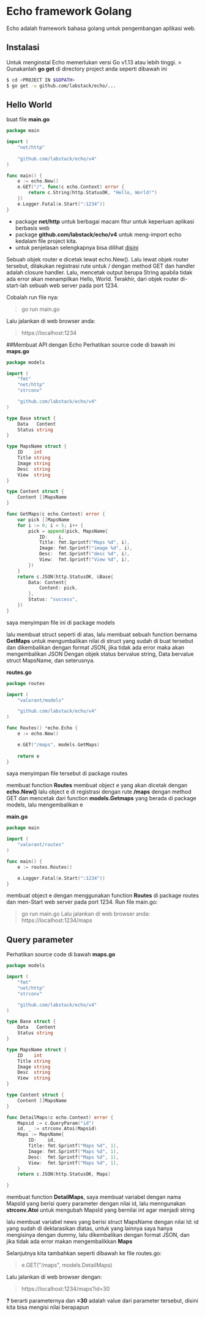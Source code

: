 # Echo framework Golang
Echo adalah framework bahasa golang untuk pengembangan aplikasi web.

## Instalasi
Untuk menginstal Echo memerlukan versi Go v1.13 atau lebih tinggi. > Gunakanlah **go get** di directory project anda seperti dibawah ini
```bash
$ cd <PROJECT IN $GOPATH>
$ go get -u github.com/labstack/echo/...
```

## Hello World
buat file **main.go**
```go
package main

import (
	"net/http"
	
	"github.com/labstack/echo/v4"
)

func main() {
	e := echo.New()
	e.GET("/", func(c echo.Context) error {
		return c.String(http.StatusOK, "Hello, World!")
	})
	e.Logger.Fatal(e.Start(":1234"))
}
```
- package **net/http** untuk berbagai macam fitur untuk keperluan aplikasi berbasis web
- package **github.com/labstack/echo/v4** untuk meng-import echo kedalam file project kita.
- untuk penjelasan selengkapnya bisa dilihat [disini](https://pkg.go.dev/github.com/labstack/echo/v4)

Sebuah objek router e dicetak lewat echo.New(). Lalu lewat objek router tersebut, dilakukan registrasi rute untuk / dengan method GET dan handler adalah closure handler. Lalu, mencetak output berupa String apabila tidak ada error akan menampilkan Hello, World. Terakhir, dari objek router di-start-lah sebuah web server pada port 1234.

Cobalah run file nya:
> go run main.go

Lalu jalankan di web browser anda:
> https://localhost:1234

##Membuat API dengan Echo
Perhatikan source code di bawah ini 
**maps.go**
```go
package models

import (
	"fmt"
	"net/http"
	"strconv"

	"github.com/labstack/echo/v4"
)

type Base struct {
	Data   Content
	Status string
}

type MapsName struct {
	ID    int
	Title string
	Image string
	Desc  string
	View  string
}

type Content struct {
	Content []MapsName
}

func GetMaps(c echo.Context) error {
	var pick []MapsName
	for i := 0; i < 5; i++ {
		pick = append(pick, MapsName{
			ID:    i,
			Title: fmt.Sprintf("Maps %d", i),
			Image: fmt.Sprintf("image %d", i),
			Desc:  fmt.Sprintf("desc %d", i),
			View:  fmt.Sprintf("View %d", i),
		})
	}
	return c.JSON(http.StatusOK, &Base{
		Data: Content{
			Content: pick,
		},
		Status: "success",
	})
}
```
saya menyimpan file ini di package models

lalu membuat struct seperti di atas, lalu membuat sebuah function bernama **GetMaps** untuk mengumbalikan nilai di struct yang sudah di buat tersebut dan dikembalikan dengan format JSON, jika tidak ada error maka akan mengembalikan JSON Dengan objek status bervalue string, Data bervalue struct MapsName, dan seterusnya.

**routes.go**
```go
package routes

import (
	"valorant/models"

	"github.com/labstack/echo/v4"
)

func Routes() *echo.Echo {
	e := echo.New()

	e.GET("/maps", models.GetMaps)
	
	return e
}
```
saya menyimpan file tersebut di package routes

membuat function **Routes** membuat object e yang akan dicetak dengan **echo.New()** lalu object e di registrasi dengan rute **/maps** dengan method GET dan mencetak dari function **models.Getmaps** yang berada di package models, lalu mengembalikan e

**main.go**
```go
package main

import (
	"valorant/routes"
)

func main() {
	e := routes.Routes()

	e.Logger.Fatal(e.Start(":1234"))
}
```
membuat object e dengan menggunakan function **Routes** di package routes dan men-Start web server pada port 1234.
Run file main.go:
> go run main.go
Lalu jalankan di web browser anda:
> https://localhost:1234/maps

## Query parameter
Perhatikan source code di bawah
**maps.go**
```go
package models

import (
	"fmt"
	"net/http"
	"strconv"

	"github.com/labstack/echo/v4"
)

type Base struct {
	Data   Content
	Status string
}

type MapsName struct {
	ID    int
	Title string
	Image string
	Desc  string
	View  string
}

type Content struct {
	Content []MapsName
}

func DetailMaps(c echo.Context) error {
	Mapsid := c.QueryParam("id")
	id, _ := strconv.Atoi(Mapsid)
	Maps := MapsName{
		ID:    id,
		Title: fmt.Sprintf("Maps %d", 1),
		Image: fmt.Sprintf("Maps %d", 1),
		Desc:  fmt.Sprintf("Maps %d", 1),
		View:  fmt.Sprintf("Maps %d", 1),
	}
	return c.JSON(http.StatusOK, Maps)

}
```

membuat function **DetailMaps**, saya membuat variabel dengan nama MapsId yang berisi query parameter dengan nilai id, lalu menngunakan **strconv.Atoi** untuk mengubah MapsId yang bernilai int agar menjadi string

lalu membuat variabel news yang berisi struct MapsName dengan nilai Id: id yang sudah di deklarasikan diatas, untuk yang lainnya saya hanya mengisinya dengan dummy, lalu dikembalikan dengan format JSON, dan jika tidak ada error makan mengembalikkan **Maps**

Selanjutnya kita tambahkan seperti dibawah ke file routes.go:
> e.GET("/maps", models.DetailMaps)

Lalu jalankan di web browser dengan:
> https://localhost:1234/maps?id=30

**?** berarti parameternya dan **=30** adalah value dari parameter tersebut, disini kita bisa mengisi nilai berapapun
